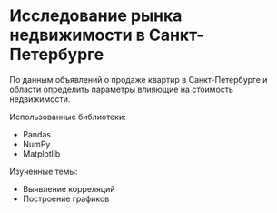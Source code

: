 # Исследование рынка недвижимости в Санкт-Петербурге

По данным объявлений о продаже квартир в Санкт-Петербурге и области определить параметры влияющие на стоимость недвижимости.

Использованные библиотеки:
* Pandas 
* NumPy
* Matplotlib

Изученные темы:
* Выявление корреляций
* Построение графиков
